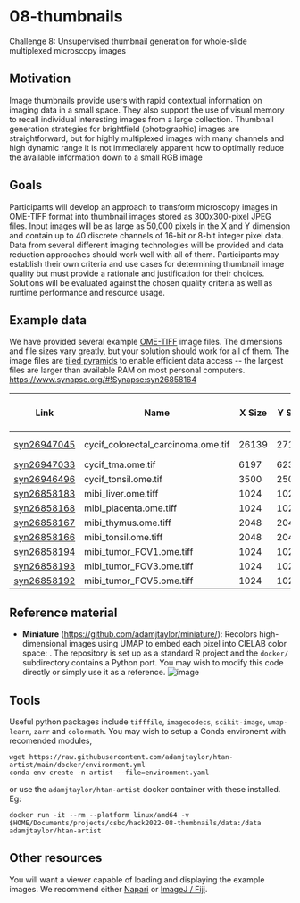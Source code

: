 # 08-thumbnails
Challenge 8: Unsupervised thumbnail generation for whole-slide multiplexed microscopy images

## Motivation
Image thumbnails provide users with rapid contextual information on imaging data in a small space. They also support the use of visual memory to recall individual interesting images from a large collection. Thumbnail generation strategies for brightfield (photographic) images are straightforward, but for highly multiplexed images with many channels and high dynamic range it is not immediately apparent how to optimally reduce the available information down to a small RGB image

## Goals
Participants will develop an approach to transform microscopy images in OME-TIFF format into thumbnail images stored as 300x300-pixel JPEG files. Input images will be as large as 50,000 pixels in the X and Y dimension and contain up to 40 discrete channels of 16-bit or 8-bit integer pixel data. Data from several different imaging technologies will be provided and data reduction approaches should work well with all of them. Participants may establish their own criteria and use cases for determining thumbnail image quality but must provide a rationale and justification for their choices. Solutions will be evaluated against the chosen quality criteria as well as runtime performance and resource usage.

## Example data
We have provided several example [OME-TIFF](https://docs.openmicroscopy.org/ome-model/6.2.0/ome-tiff/index.html) image files. The dimensions and file sizes vary greatly, but your solution should work for all of them. The image files are [tiled pyramids](https://docs.openmicroscopy.org/ome-model/6.2.2/ome-tiff/specification.html#sub-resolutions) to enable efficient data access -- the largest files are larger than available RAM on most personal computers.
https://www.synapse.org/#!Synapse:syn26858164

|Link|Name|X Size|Y Size|Channel Count|Pixel Data Type|Pixel Size (microns)|Channel Names|
|----|----|-|-|-|-|-|-|
|[syn26947045](https://www.synapse.org/#!Synapse:syn26947045)|cycif_colorectal_carcinoma.ome.tif|26139|27120|40|uint16|0.65|DNA,Autofluorescence-488nm,Autofluorescence-555nm,Autofluorescence-647nm,DNA (2),Control-488nm,Control-555nm,Control-647nm,DNA (3),CD3,Na/K ATPase,CD45RO,DNA (4),Antigen Ki67,Pan-cytokeratin,Aortic smooth muscle actin,DNA (5),CD4,CD45,PD-1,DNA (6),CD20,CD68,CD8a,DNA (7),CD163,FOXP3,PD-L1,DNA (8),E-cadherin,Vimentin,CDX-2,DNA (9),Lamin-A/B/C,Desmin,CD31,DNA (10),PCNA,Antigen Ki67 (2),Collagen|
|[syn26947033](https://www.synapse.org/#!Synapse:syn26947033)|cycif_tma.ome.tif|6197|6231|40|uint16|0.65|DNA_1,AF488,AF555,AF647,DNA_2,A488_background,A555_background,A647_background,DNA_3,FDX1,CD357,CD1D,DNA_4,CD163,CD3D,CD31,DNA_5,LDH,CD66B,VDAC1,DNA_6,ELANE,CD57,CD45,DNA_7,CD11B,SMA,CD16,DNA_8,ECAD,FOXP3,NCAM,DNA_9,CD4,KERATIN,CD14,DNA_10,IBA1,CD1B,CD8A|
|[syn26946496](https://www.synapse.org/#!Synapse:syn26946496)|cycif_tonsil.ome.tif|3500|2500|9|uint16|0.325|DNA,Ki-67,Keratin,CD3D,CD4,CD45,CD8A,α-SMA,CD20|
|[syn26858183](https://www.synapse.org/#!Synapse:syn26858183)|mibi_liver.ome.tiff|1024|1024|27|float32||beta-tubulin, CD11b, CD11c, CD163, CD20, CD3, CD31, CD4, CD45, CD45RO, CD56, CD68, CD8, DC-SIGN, dsDNA, FOXP3, Granzyme_B, HLA_class_1_A_B_and_C_Na-K-ATPase_alpha1, HLA_DR, IDO-1, Keratin, Ki-67, LAG3, PD-1, PD-L1, Podoplanin, Vimentin|
|[syn26858168](https://www.synapse.org/#!Synapse:syn26858168)|mibi_placenta.ome.tiff|1024|1024|27|float32||beta-tubulin, CD11b, CD11c, CD163, CD20, CD3, CD31, CD4, CD45, CD45RO, CD56, CD68, CD8, DC-SIGN, dsDNA, FOXP3, Granzyme_B, HLA_class_1_A_B_and_C_Na-K-ATPase_alpha1, HLA_DR, IDO-1, Keratin, Ki-67, LAG3, PD-1, PD-L1, Podoplanin, Vimentin|
|[syn26858167](https://www.synapse.org/#!Synapse:syn26858167)|mibi_thymus.ome.tiff|2048|2048|27|float32||beta-tubulin, CD11b, CD11c, CD163, CD20, CD3, CD31, CD4, CD45, CD45RO, CD56, CD68, CD8, DC-SIGN, dsDNA, FOXP3, Granzyme_B, HLA_class_1_A_B_and_C_Na-K-ATPase_alpha1, HLA_DR, IDO-1, Keratin, Ki-67, LAG3, PD-1, PD-L1, Podoplanin, Vimentin|
|[syn26858166](https://www.synapse.org/#!Synapse:syn26858166)|mibi_tonsil.ome.tiff|2048|2048|27|float32|1.25|beta-tubulin, CD11b, CD11c, CD163, CD20, CD3, CD31, CD4, CD45, CD45RO, CD56, CD68, CD8, DC-SIGN, dsDNA, FOXP3, Granzyme_B, HLA_class_1_A_B_and_C_Na-K-ATPase_alpha1, HLA_DR, IDO-1, Keratin, Ki-67, LAG3, PD-1, PD-L1, Podoplanin, Vimentin|
|[syn26858194](https://www.synapse.org/#!Synapse:syn26858194)|mibi_tumor_FOV1.ome.tiff|1024|1024|24|float32||beta-tubulin, CD11b, CD11c, CD163, CD20, CD3, CD31, CD4, CD45, CD56, CD68, CD8, dsDNA, FOXP3, HLA_class_1_A_B_and_C_Na-K-ATPase_alpha1, HLA_DR, IDO-1, Keratin, Ki-67, LAG3, PD-1, PD-L1, Podoplanin, Vimentin|
|[syn26858193](https://www.synapse.org/#!Synapse:syn26858193)|mibi_tumor_FOV3.ome.tiff|1024|1024|24|float32||beta-tubulin, CD11b, CD11c, CD163, CD20, CD3, CD31, CD4, CD45, CD56, CD68, CD8, dsDNA, FOXP3, HLA_class_1_A_B_and_C_Na-K-ATPase_alpha1, HLA_DR, IDO-1, Keratin, Ki-67, LAG3, PD-1, PD-L1, Podoplanin, Vimentin|
|[syn26858192](https://www.synapse.org/#!Synapse:syn26858192)|mibi_tumor_FOV5.ome.tiff|1024|1024|24|float32||beta-tubulin, CD11b, CD11c, CD163, CD20, CD3, CD31, CD4, CD45, CD56, CD68, CD8, dsDNA, FOXP3, HLA_class_1_A_B_and_C_Na-K-ATPase_alpha1, HLA_DR, IDO-1, Keratin, Ki-67, LAG3, PD-1, PD-L1, Podoplanin, Vimentin|


## Reference material

* **Miniature** (https://github.com/adamjtaylor/miniature/): Recolors high-dimensional images using UMAP to embed each pixel into CIELAB color space: . The repository is set up as a standard R project and the `docker/` subdirectory contains a Python port. You may wish to modify this code directly or simply use it as a reference. ![image](https://user-images.githubusercontent.com/14945787/127400268-b6345cf4-a90c-4d77-9f83-6889de6763a5.png)

## Tools

Useful python packages include `tifffile`, `imagecodecs`, `scikit-image`, `umap-learn`, `zarr` and `colormath`. You may wish to setup a Conda environemt with recomended modules,

```
wget https://raw.githubusercontent.com/adamjtaylor/htan-artist/main/docker/environment.yml
conda env create -n artist --file=environment.yaml
```

or use the `adamjtaylor/htan-artist` docker container with these installed. Eg:
```
docker run -it --rm --platform linux/amd64 -v $HOME/Documents/projects/csbc/hack2022-08-thumbnails/data:/data adamjtaylor/htan-artist
```

## Other resources

You will want a viewer capable of loading and displaying the example images. We recommend either [Napari](https://napari.org/) or [ImageJ / Fiji](https://fiji.sc/).
